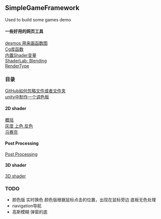 ## SimpleGameFramework
Used to build some games demo

#### 一些好用的网页工具
[desmos 用来画函数图](https://www.desmos.com/calculator)  
[Cg库函数](https://developer.download.nvidia.cn/cg/index_stdlib.html)  
[内置Shader变量](https://docs.unity3d.com/Manual/SL-UnityShaderVariables.html)  
[ShaderLab: Blending](https://docs.unity3d.com/Manual/SL-Blend.html)  
[RenderType](https://docs.unity3d.com/Manual/SL-ShaderReplacement.html)  

### 目录
[GitHub如何忽略文件或者文件夹](ReadMe/401_GitHub如何忽略文件或者文件夹.md)  
[unity中制作一个调色板](ReadMe/402_unity中制作一个调色板.md)  
#### 2D shader
[概括](ReadMe/100_2Dshader.md)  
[灰度 上色 反色](ReadMe/101_toneEffect.md)  
[马赛克](ReadMe/102_pixel.md)  
#### Post Processing
[Post Processing](ReadMe/200_PostProcessing.md)  
#### 3D shader
[3D shader](ReadMe/300_3Dshader.md)  

### TODO
- 颜色版 实时换色 颜色版根据鼠标点击的位置，出现在鼠标旁边 底板无色处理
- navigation导航
- 高斯模糊 弹窗的底

